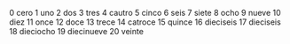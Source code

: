 0 cero
1 uno
2 dos
3 tres
4 cautro
5 cinco
6 seis
7 siete
8 ocho
9 nueve
10 diez
11 once
12 doce
13 trece
14 catroce
15 quince
16 dieciseis
17 dieciseis
18 dieciocho
19 diecinueve
20 veinte